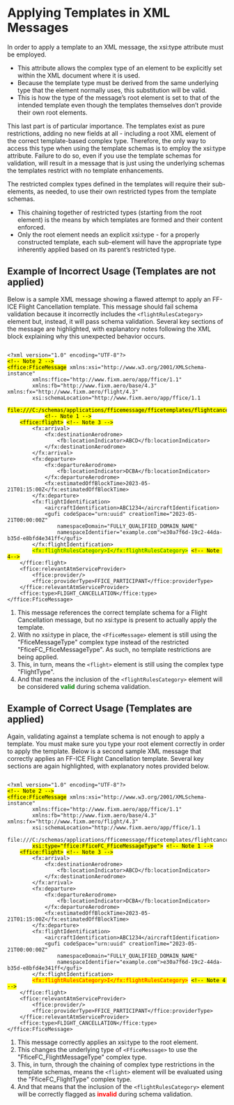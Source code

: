 # Applying Templates in XML Messages

In order to apply a template to an XML message, the xsi:type attribute must be employed.

- This attribute allows the complex type of an element to be explicitly set within the XML document where it is used.
- Because the template type must be derived from the same underlying type that the element normally uses, this substitution will be valid.
- This is how the type of the message’s root element is set to that of the intended template even though the templates themselves don’t provide their own root elements.

This last part is of particular importance.  The templates exist as pure restrictions, adding no new fields at all - including a root XML element of the correct template-based complex type.  Therefore, the only way to access this type when using the template schemas is to employ the xsi:type attribute.  Failure to do so, even if you use the template schemas for validation, will result in a message that is just using the underlying schemas the templates restrict with no template enhancements.

The restricted complex types defined in the templates will require their sub-elements, as needed, to use their own restricted types from the template schemas.

- This chaining together of restricted types (starting from the root element) is the means by which templates are formed and their content enforced.
- Only the root element needs an explicit xsi:type - for a properly constructed template, each sub-element will have the appropriate type inherently applied based on its parent’s restricted type.

## Example of Incorrect Usage (Templates are not applied)

Below is a sample XML message showing a flawed attempt to apply an FF-ICE Flight Cancellation template. This message should fail schema validation because it incorrectly includes the `<flightRulesCategory>` element but, instead, it will pass schema validation.  Several key sections of the message are highlighted, with explanatory notes following the XML block explaining why this unexpected behavior occurs.
<pre><code class="language-xml">
&lt;?xml version="1.0" encoding="UTF-8"?&gt;
<mark>&lt;!-- Note 2 --&gt;</mark>
<mark>&lt;ffice:FficeMessage</mark> xmlns:xsi="http://www.w3.org/2001/XMLSchema-instance" 
        xmlns:ffice="http://www.fixm.aero/app/ffice/1.1" 
        xmlns:fb="http://www.fixm.aero/base/4.3" xmlns:fx="http://www.fixm.aero/flight/4.3" 
        xsi:schemaLocation="http://www.fixm.aero/app/ffice/1.1 
            <mark>file:///C:/schemas/applications/fficemessage/fficetemplates/flightcancellation/FlightCancellation.xsd"</mark>&gt;
            <mark>&lt;!-- Note 1 --&gt;</mark>
    <mark>&lt;ffice:flight&gt;</mark> <mark>&lt;!-- Note 3 --&gt;</mark>
        &lt;fx:arrival&gt;
            &lt;fx:destinationAerodrome&gt;
                &lt;fb:locationIndicator&gt;ABCD&lt;/fb:locationIndicator&gt;
            &lt;/fx:destinationAerodrome&gt;
        &lt;/fx:arrival&gt;
        &lt;fx:departure&gt;
            &lt;fx:departureAerodrome&gt;
                &lt;fb:locationIndicator&gt;DCBA&lt;/fb:locationIndicator&gt;
            &lt;/fx:departureAerodrome&gt;
            &lt;fx:estimatedOffBlockTime&gt;2023-05-21T01:15:00Z&lt;/fx:estimatedOffBlockTime&gt;
        &lt;/fx:departure&gt;
        &lt;fx:flightIdentification&gt;
            &lt;aircraftIdentification&gt;ABC1234&lt;/aircraftIdentification&gt;
            &lt;gufi codeSpace="urn:uuid" creationTime="2023-05-21T00:00:00Z" 
                namespaceDomain="FULLY_QUALIFIED_DOMAIN_NAME" 
                namespaceIdentifier="example.com"&gt;e30a7f6d-19c2-44da-b35d-e8bfd4e341ff&lt;/gufi&gt;
        &lt;/fx:flightIdentification&gt;
        <mark style='color:green'>&lt;fx:flightRulesCategory&gt;I&lt;/fx:flightRulesCategory&gt;</mark> <mark>&lt;!-- Note 4--&gt;</mark>
    &lt;/ffice:flight&gt;
    &lt;ffice:relevantAtmServiceProvider&gt;
        &lt;ffice:provider/&gt;
        &lt;ffice:providerType&gt;FFICE_PARTICIPANT&lt;/ffice:providerType&gt;
    &lt;/ffice:relevantAtmServiceProvider&gt;
    &lt;ffice:type&gt;FLIGHT_CANCELLATION&lt;/ffice:type&gt;
&lt;/ffice:FficeMessage&gt;
</code></pre>

1. This message references the correct template schema for a Flight Cancellation message, but no xsi:type is present to actually apply the template.
2. With no xsi:type in place, the `<FficeMessage>` element is still using the "FficeMessageType" complex type instead of the restricted "FficeFC_FficeMessageType".  As such, no template restrictions are being applied.
3. This, in turn, means the `<flight>` element is still using the complex type "FlightType".
4. And that means the inclusion of the `<flightRulesCategory>` element will be considered <b style='color:green'>valid</b> during schema validation.

## Example of Correct Usage (Templates are applied)

Again, validating against a template schema is not enough to apply a template.  You must make sure you type your root element correctly in order to apply the template.  Below is a second sample XML message that correctly applies an FF-ICE Flight Cancellation template.  Several key sections are again highlighted, with explanatory notes provided below.
<pre><code class="language-xml">
&lt;?xml version="1.0" encoding="UTF-8"?&gt;
<mark>&lt;!-- Note 2 --&gt;</mark>
<mark>&lt;ffice:FficeMessage</mark> xmlns:xsi="http://www.w3.org/2001/XMLSchema-instance" 
        xmlns:ffice="http://www.fixm.aero/app/ffice/1.1" 
        xmlns:fb="http://www.fixm.aero/base/4.3" xmlns:fx="http://www.fixm.aero/flight/4.3" 
        xsi:schemaLocation="http://www.fixm.aero/app/ffice/1.1 
            file:///C:/schemas/applications/fficemessage/fficetemplates/flightcancellation/FlightCancellation.xsd"
        <mark>xsi:type="ffice:FficeFC_FficeMessageType"&gt;</mark> <mark>&lt;!-- Note 1 --&gt;</mark>
    <mark>&lt;ffice:flight&gt;</mark> <mark>&lt;!-- Note 3 --&gt;</mark>
        &lt;fx:arrival&gt;
            &lt;fx:destinationAerodrome&gt;
                &lt;fb:locationIndicator&gt;ABCD&lt;/fb:locationIndicator&gt;
            &lt;/fx:destinationAerodrome&gt;
        &lt;/fx:arrival&gt;
        &lt;fx:departure&gt;
            &lt;fx:departureAerodrome&gt;
                &lt;fb:locationIndicator&gt;DCBA&lt;/fb:locationIndicator&gt;
            &lt;/fx:departureAerodrome&gt;
            &lt;fx:estimatedOffBlockTime&gt;2023-05-21T01:15:00Z&lt;/fx:estimatedOffBlockTime&gt;
        &lt;/fx:departure&gt;
        &lt;fx:flightIdentification&gt;
            &lt;aircraftIdentification&gt;ABC1234&lt;/aircraftIdentification&gt;
            &lt;gufi codeSpace="urn:uuid" creationTime="2023-05-21T00:00:00Z" 
                namespaceDomain="FULLY_QUALIFIED_DOMAIN_NAME" 
                namespaceIdentifier="example.com"&gt;e30a7f6d-19c2-44da-b35d-e8bfd4e341ff&lt;/gufi&gt;
        &lt;/fx:flightIdentification&gt;
        <mark style='color:red'>&lt;fx:flightRulesCategory&gt;I&lt;/fx:flightRulesCategory&gt;</mark> <mark>&lt;!-- Note 4 --&gt;</mark>
    &lt;/ffice:flight&gt;
    &lt;ffice:relevantAtmServiceProvider&gt;
        &lt;ffice:provider/&gt;
        &lt;ffice:providerType&gt;FFICE_PARTICIPANT&lt;/ffice:providerType&gt;
    &lt;/ffice:relevantAtmServiceProvider&gt;
    &lt;ffice:type&gt;FLIGHT_CANCELLATION&lt;/ffice:type&gt;
&lt;/ffice:FficeMessage&gt;
</code></pre>

1. This message correctly applies an xsi:type to the root element.
2. This changes the underlying type of `<FficeMessage>` to use the "FficeFC_FlightMessageType" complex type.
3. This, in turn, through the chaining of complex type restrictions in the template schemas, means the `<flight>` element will be evaluated using the "FficeFC_FlightType" complex type.
4. And that means that the inclusion of the `<flightRulesCategory>` element will be correctly flagged as <b style='color:red'>invalid</b> during schema validation.
